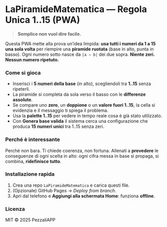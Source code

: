 # LaPiramideMatematica — Regola Unica 1..15 (PWA)

> **Semplice non vuol dire facile.**

Questa PWA mette alla prova un’idea limpida: **usa tutti i numeri da 1 a 15 una sola volta** per riempire una **piramide ruotata** (base in alto, punta in basso). Ogni numero sotto nasce da `|a − b|` dei due sopra. **Niente zeri. Nessun numero ripetuto.**

### Come si gioca
- Inserisci i **5 numeri della base** (in alto), scegliendoli tra **1..15** senza ripeterli.
- La piramide si completa da sola verso il basso con le **differenze assolute**.
- Se compare uno **zero**, un **doppione** o un **valore fuori 1..15**, la cella si evidenzia e il messaggio ti spiega il problema.
- Usa la **palette 1..15** per vedere in tempo reale cosa è già stato utilizzato.
- Con **Genera base valida** il sistema cerca una configurazione che produca **15 numeri unici** tra 1..15 senza zeri.

### Perché è interessante
Perché non bara. Ti chiede coerenza, non fortuna. Allenati a **prevedere** le conseguenze di ogni scelta in alto: ogni cifra messa in base si propaga, si combina, **ridefinisce tutto**.

### Installazione rapida
1. Crea una repo `LaPiramideMatematica` e carica questi file.
2. (Opzionale) GitHub Pages → *Deploy from branch*.
3. Apri dal telefono e **Aggiungi alla schermata Home**: funziona **offline**.

### Licenza
MIT © 2025 PezzaliAPP
